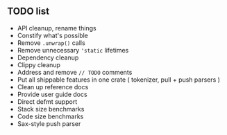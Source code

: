 ## TODO list
- API cleanup, rename things
- Constify what's possible
- Remove `.unwrap()` calls
- Remove unnecessary `'static` lifetimes
- Dependency cleanup
- Clippy cleanup
- Address and remove `// TODO` comments
- Put all shippable features in one crate ( tokenizer, pull + push parsers )
- Clean up reference docs
- Provide user guide docs
- Direct defmt support
- Stack size benchmarks
- Code size benchmarks
- Sax-style push parser
